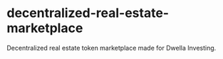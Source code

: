 # decentralized-real-estate-marketplace
Decentralized real estate token marketplace made for Dwella Investing.
